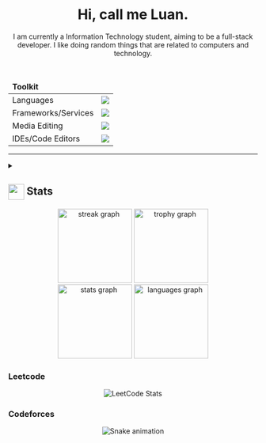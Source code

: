 <div align="center">
    <h1>Hi, call me Luan.</h1>
    <p>I am currently a Information Technology student, aiming to be a full-stack developer. I like doing random things that are related to computers and technology.</p>
    <br/>
    <table>
        <thead><td colspan="2"><b>Toolkit</b></td></thead>
        <tbody>
            <tr>
                <td>Languages</td>
                <td><img src="https://skillicons.dev/icons?i=py,lua,cs,java,c,typescript,bash"/></td>
            </tr>
            <tr>
                <td>Frameworks/Services</td>
                <td><img src="https://skillicons.dev/icons?i=cloudflare,flask,git,postgres,qt,react,vue"/></td>
            </tr>
            <tr>
                <td>Media Editing</td>
                <td><img src="https://skillicons.dev/icons?i=figma,ps,pr,ae,au"/></td>
            </tr>
            <tr>
                <td>IDEs/Code Editors</td>
                <td><img src="https://skillicons.dev/icons?i=neovim,vscode,idea,visualstudio"/></td>
            </tr>
        </tbody>
    </table>
    <!-- <img src="https://komarev.com/ghpvc/?username=Chris1320&color=blueviolet&style=for-the-badge"></img> -->
</div>
<hr/>


<details>
  <summary><h2> <img align="center" src="https://github.com/[dennissegailfrancisco]/[dennissegailfrancisco]/blob/main/icons/stats.gif" width="32"/> Stats</h2></summary>
  <div align="center">
    <img src = "https://github-readme-stats.vercel.app/api?username=[dennissegailfrancisco]&theme=tokyonight&hide_border=false&include_all_commits=true&count_private=false)"/> <br/>
     <img src = "https://github-readme-streak-stats.herokuapp.com/?user=dennissegailfrancisco&theme=tokyonight&hide_border=false)" /> <br/>
     <img src = "(https://github-readme-stats.vercel.app/api/top-langs/?username=dennissegailfrancisco&theme=tokyonight&hide_border=false&include_all_commits=true&count_private=false&layout=compact)" /> <br/>
     <img src = " (https://github-readme-activity-graph.vercel.app/graph?username=dennissegailfrancisco&theme=tokyo-night)" />
  </div>
</details>
<div align="center">
  <img src="https://streak-stats.demolab.com?user=dennissegailfrancisco&locale=en&mode=daily&theme=dracula&hide_border=false&border_radius=5&order=3" height="150" alt="streak graph"  />
  <img src="https://github-profile-trophy.vercel.app?username=dennissegailfrancisco&theme=dracula&column=-1&row=1&margin-w=8&margin-h=8&no-bg=false&no-frame=false&order=4" height="150" alt="trophy graph"  />
</div>
<div align="center">
  <img src="https://github-readme-stats.vercel.app/api?username=dennissegailfrancisco&hide_title=false&hide_rank=false&show_icons=true&include_all_commits=true&count_private=true&disable_animations=false&theme=dracula&locale=en&hide_border=false&order=1" height="150" alt="stats graph"  />
  <img src="https://github-readme-stats.vercel.app/api/top-langs?username=dennissegailfrancisco&locale=en&hide_title=false&layout=compact&card_width=320&langs_count=5&theme=dracula&hide_border=false&order=2" height="150" alt="languages graph"  />
</div>

 ### Leetcode
  <div align="center">

  ![LeetCode Stats](https://leetcode.card.workers.dev/dennissegailfrancisco?theme=auto&font=baloo&extension=null)



  </div>

  ### Codeforces
  <div align="center">

<img src="https://raw.githubusercontent.com/dennissegailfrancisco/dennissegailfrancisco/output/snake.svg" alt="Snake animation" />

  </div>

